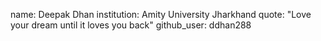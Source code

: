 name: Deepak Dhan
institution: Amity University Jharkhand
quote: "Love your dream until it loves you back"
github_user: ddhan288

